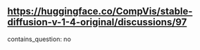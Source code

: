 ## https://huggingface.co/CompVis/stable-diffusion-v-1-4-original/discussions/97

contains_question: no